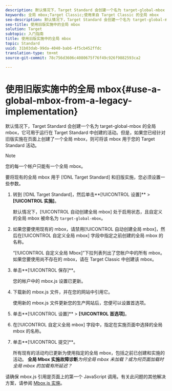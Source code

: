 ```yaml
---
description: 默认情况下，Target Standard 会创建一个名为 target-global-mbox 的全局 mbox，它可用于运行在 Target Standard 中创建的活动。但是，如果您已经针对旧版实施在页面上创建了一个全局 mbox，则可将该 mbox 用于您的 Target Standard 活动。
keywords: 全局 mbox;Target Classic;使用来自 Target Classic 的全局 mbox
seo-description: 默认情况下，Target Standard 会创建一个名为 target-global-mbox 的全局 mbox，它可用于运行在 Target Standard 中创建的活动。但是，如果您已经针对旧版实施在页面上创建了一个全局 mbox，则可将该 mbox 用于您的 Target Standard 活动。
seo-title: 使用旧版实施中的全局 mbox
solution: Target
subtopic: 入门指南
title: 使用旧版实施中的全局 mbox
topic: Standard
uuid: 31b03dab-99da-4040-bab6-4f5cb452ffdc
translation-type: tm+mt
source-git-commit: 78c756d3606c4080675f76f49c926f9882593ca2

---
```



# 使用旧版实施中的全局 mbox{#use-a-global-mbox-from-a-legacy-implementation}

默认情况下，Target Standard 会创建一个名为 target-global-mbox 的全局 mbox，它可用于运行在 Target Standard 中创建的活动。但是，如果您已经针对旧版实施在页面上创建了一个全局 mbox，则可将该 mbox 用于您的 Target Standard 活动。

>[!NOTE]
>
>您的每一个帐户只能有一个全局 mbox。

要将现有的全局 mbox 用于 [!DNL Target Standard] 和旧版实施，您必须设置一些参数。

1. 转到 [!DNL Target Standard]，然后单击**[!UICONTROL 设置]** &gt; **[!UICONTROL 实施]**。

   默认情况下，[!UICONTROL 自动创建全局 mbox] 处于启用状态，且自定义的全局 mbox 被命名为 `target-global-mbox`。
1. 如果您要使用现有的 mbox，请禁用[!UICONTROL 自动创建全局 mbox]，然后在[!UICONTROL 自定义全局 mbox] 字段中指定之前创建的全局 mbox 的名称。

   “[!UICONTROL 自定义全局 Mbox]”下拉列表列出了您帐户中的所有 mbox。如果您要使用尚不存在的 mbox，请在 Target Classic 中创建该 mbox。
1. 单击**[!UICONTROL 保存]**。

   您的帐户中的 mbox.js 设置已更新。
1. 下载新的 mbox.js 文件，并在您的网站中引用它。

   使用新的 mbox.js 文件更新您的生产网站后，您便可以设置首选项。
1. 单击**[!UICONTROL 设置]** &gt; **[!UICONTROL 首选项]**。
1. 在[!UICONTROL 自定义全局 mbox] 字段中，指定在实施页面中选择的全局 mbox 的名称。
1. 单击**[!UICONTROL 提交]**。

   所有现有的活动均已更新为使用指定的全局 mbox，包括之前已创建和实施的活动。
   **全局 Mbox 实施故障诊断***为何全局 mbox 未加载？或为何页面加载时全局 mbox 的加载有所延迟？*

请确保 mbox.js 引用是页面上的第一个 JavaScript 调用。有关此问题的其他解决方案，请参阅 [Mbox.js 实施](../../../../c-implementing-target/c-implementing-target-for-client-side-web/t-mbox-download/mbox-download.md#task_4EAE26BB84FD4E1D858F411AEDF4B420)。
